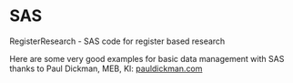 # SAS
RegisterResearch - SAS code for register based research

Here are some very good examples for basic data management with SAS thanks to Paul Dickman, MEB, KI: 
[pauldickman.com](http://pauldickman.com/)
